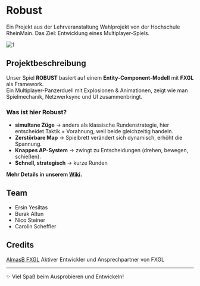 # Robust 

Ein Projekt aus der Lehrveranstaltung Wahlprojekt von der Hochschule RheinMain.
Das Ziel: Entwicklung eines Multiplayer-Spiels.  

![1](https://github.com/user-attachments/assets/ce9ed5a8-72e6-4950-a2b4-276ad03a069f)


## Projektbeschreibung
Unser Spiel **ROBUST** basiert auf einem **Entity-Component-Modell** mit **FXGL** als Framework.  
Ein Multiplayer-Panzerduell mit Explosionen & Animationen, zeigt wie man Spielmechanik, Netzwerksync und UI zusammenbringt.
### **Was ist hier Robust?**
 - **simultane Züge** →  anders als klassische Rundenstrategie, hier entscheidet Taktik + Vorahnung, weil beide gleichzeitig handeln. 
 - **Zerstörbare Map** → Spielbrett verändert sich dynamisch, erhöht die Spannung. 
 - **Knappes AP-System** → zwingt zu Entscheidungen (drehen, bewegen, schießen). 
 - **Schnell, strategisch** → kurze Runden
 

**Mehr Details in unserem [Wiki](https://github.com/Robust-Games/robust/wiki).**

## Team

- Ersin Yesiltas  
- Burak Altun  
- Nico Steiner
- Carolin Scheffler  

## Credits

[AlmasB FXGL](https://github.com/AlmasB/FXGL)
Aktiver Entwickler und Ansprechpartner von FXGL

---

✨ Viel Spaß beim Ausprobieren und Entwickeln!

